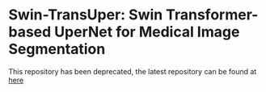 # Swin-TransUper: Swin Transformer-based UperNet for Medical Image Segmentation

This repository has been deprecated, the latest repository can be found at [here](https://github.com/PixelSegTech/Swin-TransUper)
